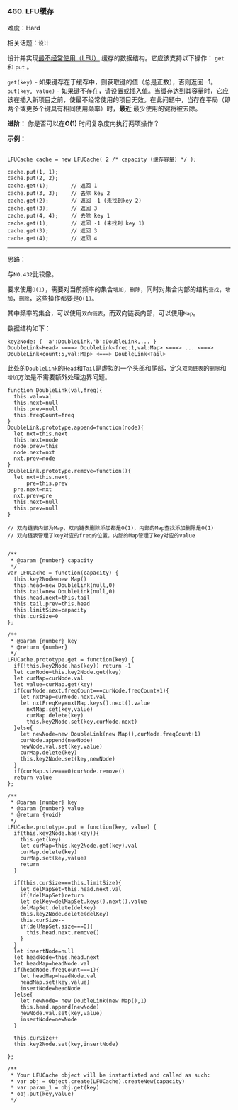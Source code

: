 ### 460. LFU缓存

难度：Hard

相关话题：`设计`

设计并实现[最不经常使用（LFU）](https://baike.baidu.com/item/%E7%BC%93%E5%AD%98%E7%AE%97%E6%B3%95)
缓存的数据结构。它应该支持以下操作： `get` 和 `put` 。



 `get(key)` - 如果键存在于缓存中，则获取键的值（总是正数），否则返回 -1。
 `put(key, value)` - 如果键不存在，请设置或插入值。当缓存达到其容量时，它应该在插入新项目之前，使最不经常使用的项目无效。在此问题中，当存在平局（即两个或更多个键具有相同使用频率）时，**最近** 最少使用的键将被去除。



**进阶：** 
你是否可以在**O(1)** 时间复杂度内执行两项操作？



**示例：** 





```

LFUCache cache = new LFUCache( 2 /* capacity (缓存容量) */ );

cache.put(1, 1);
cache.put(2, 2);
cache.get(1);       // 返回 1
cache.put(3, 3);    // 去除 key 2
cache.get(2);       // 返回 -1 (未找到key 2)
cache.get(3);       // 返回 3
cache.put(4, 4);    // 去除 key 1
cache.get(1);       // 返回 -1 (未找到 key 1)
cache.get(3);       // 返回 3
cache.get(4);       // 返回 4
```



-----

思路：

与`NO.432`比较像。

要求使用`O(1)`，需要对当前频率的集合`增加`，`删除`，同时对集合内部的结构`查找`，`增加`，`删除`，这些操作都要是`O(1)`。

其中频率的集合，可以使用`双向链表`，而双向链表内部，可以使用`Map`。

数据结构如下：

```
key2Node: { 'a':DoubleLink,'b':DoubleLink,... }
DoubleLink<Head> <===> DoubleLink<freq:1,val:Map> <===> ... <===> DoubleLink<count:5,val:Map> <===> DoubleLink<Tail>
```

此处的`DoubleLink`的`Head`和`Tail`是虚拟的一个头部和尾部，定义`双向链表`的`删除`和`增加`方法是不需要额外处理边界问题。


```
function DoubleLink(val,freq){
  this.val=val
  this.next=null
  this.prev=null
  this.freqCount=freq
}
DoubleLink.prototype.append=function(node){
  let nxt=this.next
  this.next=node
  node.prev=this
  node.next=nxt
  nxt.prev=node
}
DoubleLink.prototype.remove=function(){
  let nxt=this.next,
      pre=this.prev
  pre.next=nxt
  nxt.prev=pre
  this.next=null
  this.prev=null
}

// 双向链表内部为Map，双向链表删除添加都是O(1)，内部的Map查找添加删除是O(1)
// 双向链表管理了key对应的freq的位置，内部的Map管理了key对应的value


/**
 * @param {number} capacity
 */
var LFUCache = function(capacity) {
  this.key2Node=new Map()
  this.head=new DoubleLink(null,0)
  this.tail=new DoubleLink(null,0)
  this.head.next=this.tail
  this.tail.prev=this.head
  this.limitSize=capacity
  this.curSize=0
};

/** 
 * @param {number} key
 * @return {number}
 */
LFUCache.prototype.get = function(key) {
  if(!this.key2Node.has(key)) return -1
  let curNode=this.key2Node.get(key)
  let curMap=curNode.val
  let value=curMap.get(key)
  if(curNode.next.freqCount===curNode.freqCount+1){
    let nxtMap=curNode.next.val
    let nxtFreqKey=nxtMap.keys().next().value
      nxtMap.set(key,value)
      curMap.delete(key)
      this.key2Node.set(key,curNode.next)
  }else{
    let newNode=new DoubleLink(new Map(),curNode.freqCount+1)
    curNode.append(newNode)
    newNode.val.set(key,value)
    curMap.delete(key)
    this.key2Node.set(key,newNode)
  }
  if(curMap.size===0)curNode.remove()
  return value
};

/** 
 * @param {number} key 
 * @param {number} value
 * @return {void}
 */
LFUCache.prototype.put = function(key, value) {
  if(this.key2Node.has(key)){
    this.get(key)
    let curMap=this.key2Node.get(key).val
    curMap.delete(key)
    curMap.set(key,value)
    return
  }
  
  if(this.curSize===this.limitSize){
    let delMapSet=this.head.next.val
    if(!delMapSet)return
    let delKey=delMapSet.keys().next().value
    delMapSet.delete(delKey)
    this.key2Node.delete(delKey)
    this.curSize--
    if(delMapSet.size===0){
      this.head.next.remove()
    }
  }
  let insertNode=null
  let headNode=this.head.next
  let headMap=headNode.val
  if(headNode.freqCount===1){
    let headMap=headNode.val
    headMap.set(key,value)
    insertNode=headNode      
  }else{
    let newNode= new DoubleLink(new Map(),1)
    this.head.append(newNode)
    newNode.val.set(key,value)
    insertNode=newNode
  }

  this.curSize++
  this.key2Node.set(key,insertNode)

};

/** 
 * Your LFUCache object will be instantiated and called as such:
 * var obj = Object.create(LFUCache).createNew(capacity)
 * var param_1 = obj.get(key)
 * obj.put(key,value)
 */



```

